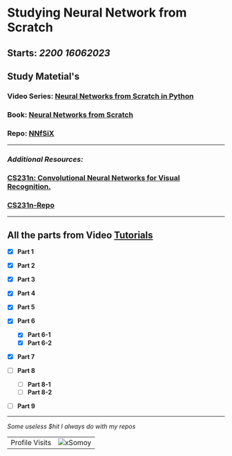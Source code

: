 # Studying Neural Network from Scratch
**Starts: *2200 16062023***
---
## Study Matetial's

### Video Series: [Neural Networks from Scratch in Python](https://www.youtube.com/playlist?list=PLQVvvaa0QuDcjD5BAw2DxE6OF2tius3V3)

### Book: [Neural Networks from Scratch](https://nnfs.io/)

### Repo: [NNfSiX](https://github.com/Sentdex/NNfSiX)

---
### *Additional Resources:*
### [CS231n: Convolutional Neural Networks for Visual Recognition.](https://cs231n.github.io/neural-networks-case-study/)

### [CS231n-Repo](https://github.com/cs231n/cs231n.github.io)

---
## All the parts from Video [Tutorials](https://www.youtube.com/playlist?list=PLQVvvaa0QuDcjD5BAw2DxE6OF2tius3V3)
- [x] **Part 1**
- [x] **Part 2**
- [x] **Part 3**
- [x] **Part 4**
- [x] **Part 5**
- [x] **Part 6**
  - [x] **Part 6-1**
  - [x] **Part 6-2**
- [x] **Part 7**
- [ ] **Part 8**
  - [ ] **Part 8-1**
  - [ ] **Part 8-2**
- [ ] **Part 9**


--- 




*Some useless $hit I always do with my repos*

<!-- visitor counter -->
<table aligh="center">
  <tr>
    <td>Profile Visits</td>
    <td><img src="https://profile-counter.glitch.me/xsomoy/count.svg" alt="xSomoy" /></td>
  </tr>
</table>